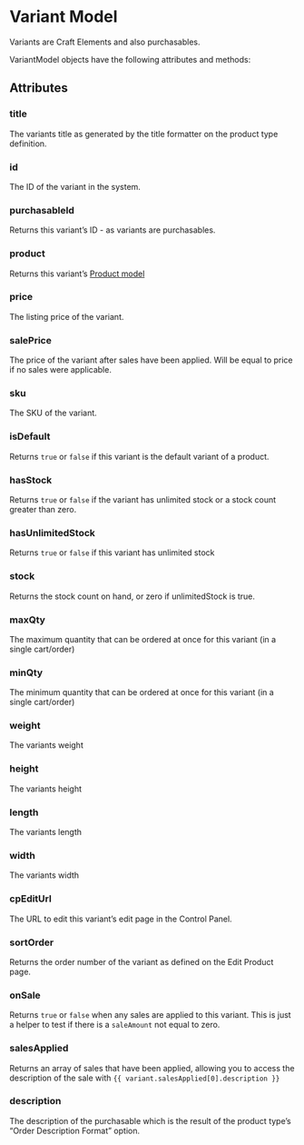 # Variant Model

Variants are Craft Elements and also purchasables.

VariantModel objects have the following attributes and methods:

## Attributes

### title

The variants title as generated by the title formatter on the product type definition.

### id

The ID of the variant in the system.

### purchasableId

Returns this variant’s ID - as variants are purchasables.

### product

Returns this variant’s [Product model](product-model.md)

### price

The listing price of the variant.

### salePrice

The price of the variant after sales have been applied. Will be equal to price if no sales were applicable.

### sku

The SKU of the variant.

### isDefault

Returns `true` or `false` if this variant is the default variant of a product.

### hasStock

Returns `true` or `false` if the variant has unlimited stock or a stock count greater than zero.

### hasUnlimitedStock

Returns `true` or `false` if this variant has unlimited stock

### stock

Returns the stock count on hand, or zero if unlimitedStock is true.

### maxQty

The maximum quantity that can be ordered at once for this variant (in a single cart/order)

### minQty

The minimum quantity that can be ordered at once for this variant (in a single cart/order)

### weight

The variants weight

### height

The variants height

### length

The variants length

### width

The variants width

### cpEditUrl

The URL to edit this variant’s edit page in the Control Panel.

### sortOrder

Returns the order number of the variant as defined on the Edit Product page.

### onSale

Returns `true` or `false` when any sales are applied to this variant. This is just a helper to test if there is a `saleAmount` not equal to zero.

### salesApplied

Returns an array of sales that have been applied, allowing you to access the description of the sale with `{{ variant.salesApplied[0].description }}`

### description

The description of the purchasable which is the result of the product type’s “Order Description Format” option.

